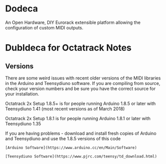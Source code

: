 # Dodeca
An Open Hardware, DIY Eurorack extensible platform allowing the configuration of custom MIDI outputs. 


# Dubldeca for Octatrack Notes

## Versions

There are some weird issues with recent older versions of the MIDI libraries in the Arduino and Teensydiuno software. If you are compiling from source, check your version numbers and be sure you have the correct source for your installation.

Octatrack 2x Setup 1.8.5+ is for people running Arduino 1.8.5 or later with Teensydiuno 1.41 (most recent versions as of March 2018)

Octatrack 2x Setup 1.8.1 is for people running Arduino 1.8.1 or later with Teensydiuno 1.35

If you are having problems - download and install fresh copies of Arduino and Teensydiuno and use the 1.8.5 versions of this code

	[Arduino Software](https://www.arduino.cc/en/Main/Software) 
	
	[Teensydiuno Software](https://www.pjrc.com/teensy/td_download.html) 
